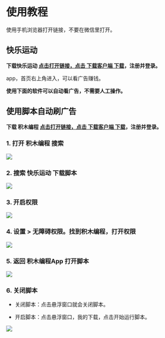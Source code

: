 # 使用教程

使用手机浏览器打开链接，不要在微信里打开。

## 快乐运动

__下载快乐运动 [点击打开链接，点击  下载客户端  下载](https://sport.yuekun.net)，注册并登录。__

app，首页右上角进入，可以看广告赚钱。

__使用下面的软件可以自动看广告，不需要人工操作。__

## 使用脚本自动刷广告

__下载 积木编程 [点击打开链接，点击  下载客户端  下载](https://www.touchsprite.com/luabox)，注册并登录。__

### 1. 打开 __积木编程__ 搜索

![](./assets/images/1.jpg)

### 2. 搜索 快乐运动 下载脚本

![](./assets/images/2.jpg)

### 3. 开启权限

![](./assets/images/3.jpg)

### 4. 设置 > 无障碍权限。找到积木编程，打开权限

![](./assets/images/4.jpg)

### 5. 返回 积木编程App 打开脚本
![](./assets/images/5.jpg)

### 6. 关闭脚本

- 关闭脚本：点击悬浮窗口就会关闭脚本。

- 开启脚本：点击悬浮窗口，我的下载，点击开始运行脚本。

![](./assets/images/6.jpg)